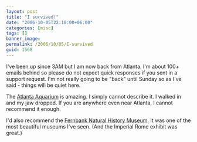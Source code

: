 ```yaml
---
layout: post
title: "I survived!"
date: "2006-10-05T22:10:00+06:00"
categories: [misc]
tags: []
banner_image: 
permalink: /2006/10/05/I-survived
guid: 1568
---
```


I've been up since 3AM but I am now back from Atlanta. I'm about 100+ emails behind so please do not expect quick responses if you sent in a support request. I'm not really going to be "back" until Sunday so as I've said - things will be quiet here.

The <a href="http://www.georgiaaquarium.org/">Atlanta Aquarium</a> is amazing. I simply cannot describe it. I walked in and my jaw dropped. If you are anywhere even near Atlanta, I cannot recommend it enough. 

I'd also recommend the <a href="http://www.fernbank.edu/museum/">Fernbank Natural History Museum</a>. It was one of the most beautiful museums I've seen. (And the Imperial Rome exhibit was great.)